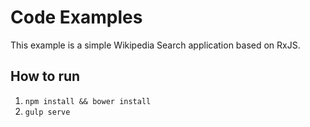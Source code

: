 # Code Examples

This example is a simple Wikipedia Search application based on RxJS.

## How to run

1. `npm install && bower install`
2. `gulp serve`
